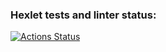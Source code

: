 ### Hexlet tests and linter status:
[![Actions Status](https://github.com/mxrstv/backend-project-4/actions/workflows/hexlet-check.yml/badge.svg)](https://github.com/mxrstv/backend-project-4/actions)
